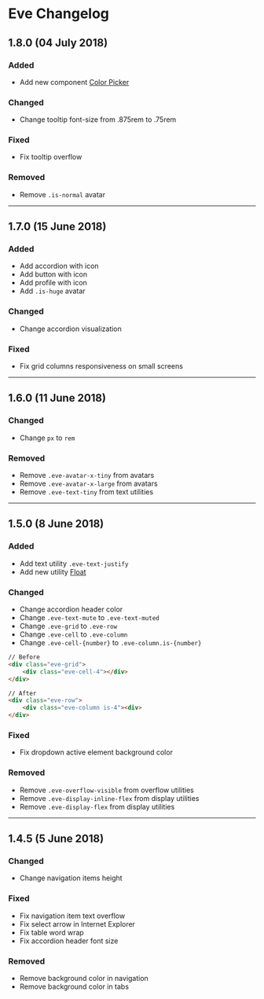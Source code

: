 # Eve Changelog

## 1.8.0 (04 July 2018)

### Added
- Add new component [Color Picker](https://kanbanize.github.io/eve/documentation/#components/color-picker)

### Changed
- Change tooltip font-size from .875rem to .75rem

### Fixed
- Fix tooltip overflow

### Removed
- Remove ```.is-normal``` avatar

---

## 1.7.0 (15 June 2018)

### Added
- Add accordion with icon
- Add button with icon
- Add profile with icon
- Add ```.is-huge``` avatar

### Changed
- Change accordion visualization

### Fixed
- Fix grid columns responsiveness on small screens

---

## 1.6.0 (11 June 2018)

### Changed
- Change ```px``` to ```rem```

### Removed
- Remove ```.eve-avatar-x-tiny``` from avatars
- Remove ```.eve-avatar-x-large``` from avatars
- Remove ```.eve-text-tiny``` from text utilities

---

## 1.5.0 (8 June 2018)

### Added
- Add text utility ```.eve-text-justify```
- Add new utility [Float](https://kanbanize.github.io/eve/documentation/#utilities/float)

### Changed
- Change accordion header color
- Change ```.eve-text-mute``` to ```.eve-text-muted```
- Change ```.eve-grid``` to ```.eve-row```
- Change ```.eve-cell``` to ```.eve-column```
- Change ```.eve-cell-{number}``` to `.eve-column.is-{number}`

```html
// Before
<div class="eve-grid">
    <div class="eve-cell-4"></div>
</div>

// After
<div class="eve-row">
    <div class="eve-column is-4"><div>
</div>
```

### Fixed
- Fix dropdown active element background color

### Removed
- Remove ```.eve-overflow-visible``` from overflow utilities
- Remove ```.eve-display-inline-flex``` from display utilities
- Remove ```.eve-display-flex``` from display utilities

---

## 1.4.5 (5 June 2018)

### Changed
- Change navigation items height

### Fixed
- Fix navigation item text overflow
- Fix select arrow in Internet Explorer
- Fix table word wrap
- Fix accordion header font size

### Removed
- Remove background color in navigation
- Remove background color in tabs
